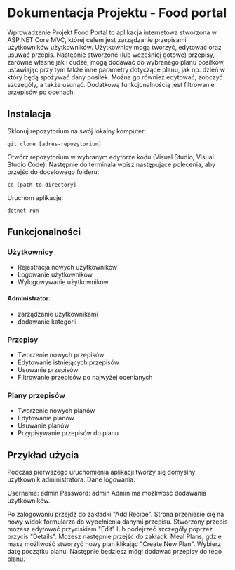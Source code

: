 # Dokumentacja Projektu - Food portal
Wprowadzenie
Projekt Food Portal to aplikacja internetowa stworzona w ASP.NET Core MVC, której celem jest zarządzanie przepisami użytkowników użytkowników. Użytkownicy mogą tworzyć, edytować oraz usuwać przepis. Następnie stworzone (lub wcześniej gotowe) przepisy, zarówne własne jak i cudze, mogą dodawać do wybranego planu posiłków, ustawiając przy tym także inne parametry dotyczące planu, jak np. dzień w który będą spożywać dany posiłek. Można go również edytować, zobczyć szczegóły, a także usunąć. Dodatkową funkcjonalnością jest filtrowanie przepisów po ocenach.

## Instalacja
Sklonuj repozytorium na swój lokalny komputer:
```
git clone [adres-repozytorium]
```
Otwórz repozytorium w wybranym edytorze kodu (Visual Studio, Visual Studio Code).
Następnie do terminala wpisz następujące polecenia, aby przejść do docelowego folderu:
```
cd [path to directory]
```
Uruchom aplikację:
```
dotnet run
```
  
## Funkcjonalności
### Użytkownicy
- Rejestracja nowych użytkowników
- Logowanie użytkowników
- Wylogowywanie użytkowników

#### Administrator:
- zarządzanie użytkownikami
- dodawanie kategorii


### Przepisy
- Tworzenie nowych przepisów
- Edytowanie istniejących przepisów
- Usuwanie przepisów
- Filtrowanie przepisów po najwyżej ocenianych

### Plany przepisów
- Tworzenie nowych planów
- Edytowanie planów
- Usuwanie planów
- Przypisywanie przepisów do planu


## Przykład użycia
Podczas pierwszego uruchomienia aplikacji tworzy się domyślny użytkownik administratora. Dane logowania:

Username: admin
Password: admin
Admin ma możliwość dodawania użytkowników.

Po zalogowaniu przejdź do zakładki "Add Recipe". Strona przeniesie cię na nowy widok formularza do wypełnienia danymi przepisu. Stworzony przepis możesz edytować przyciskiem "Edit" lub podejrzeć szczegóły poprzez przycis "Details".
Możesz następnie przejść do zakładki Meal Plans, gdzie masz możliwość stworzyć nowy plan klikając "Create New Plan". Wybierz datę początku planu. Następnie będziesz mógł dodawać przepisy do tego planu.

